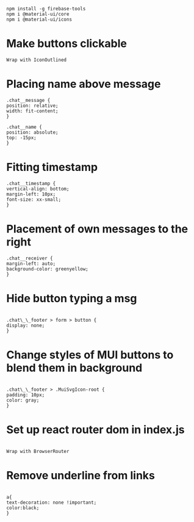 ```
npm install -g firebase-tools
npm i @material-ui/core
npm i @material-ui/icons
```

# Make buttons clickable

```
Wrap with IconOutlined
```

# Placing name above message

```
.chat__message {
position: relative;
width: fit-content;
}

.chat__name {
position: absolute;
top: -15px;
}
```

# Fitting timestamp

```
.chat__timestamp {
vertical-align: bottom;
margin-left: 10px;
font-size: xx-small;
}
```

# Placement of own messages to the right

```
.chat__receiver {
margin-left: auto;
background-color: greenyellow;
}
```

# Hide button typing a msg

```

.chat\_\_footer > form > button {
display: none;
}

```

# Change styles of MUI buttons to blend them in background

```

.chat\_\_footer > .MuiSvgIcon-root {
padding: 10px;
color: gray;
}

```

# Set up react router dom in index.js

```

Wrap with BrowserRouter

```

# Remove underline from links

```

a{
text-decoration: none !important;
color:black;
}

```

```

```

